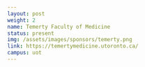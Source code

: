 ```yaml
---
layout: post
weight: 2
name: Temerty Faculty of Medicine
status: present
img: /assets/images/sponsors/temerty.png
link: https://temertymedicine.utoronto.ca/
campus: uot
---
```

